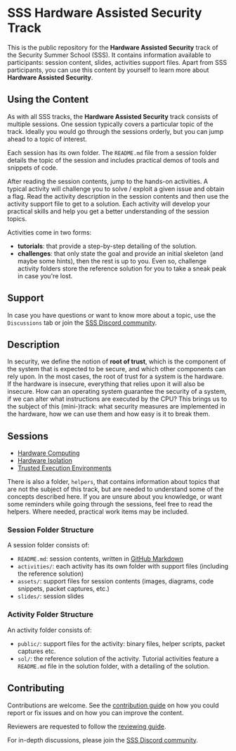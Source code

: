 # SSS Hardware Assisted Security Track

This is the public repository for the **Hardware Assisted Security** track of the Security Summer School (SSS).
It contains information available to participants: session content, slides, activities support files.
Apart from SSS participants, you can use this content by yourself to learn more about **Hardware Assisted Security**.

## Using the Content

As with all SSS tracks, the **Hardware Assisted Security** track consists of multiple sessions.
One session typically covers a particular topic of the track.
Ideally you would go through the sessions orderly, but you can jump ahead to a topic of interest.

Each session has its own folder.
The `README.md` file from a session folder details the topic of the session and includes practical demos of tools and snippets of code.

After reading the session contents, jump to the hands-on activities.
A typical activity will challenge you to solve / exploit a given issue and obtain a flag.
Read the activity description in the session contents and then use the activity support file to get to a solution.
Each activity will develop your practical skills and help you get a better understanding of the session topics.

Activities come in two forms:

* **tutorials**: that provide a step-by-step detailing of the solution.
* **challenges**: that only state the goal and provide an initial skeleton (and maybe some hints), then the rest is up to you.
  Even so, challenge activity folders store the reference solution for you to take a sneak peak in case you're lost.

## Support

In case you have questions or want to know more about a topic, use the `Discussions` tab or join the [SSS Discord community](https://discord.gg/qx3RmNEVkB).

## Description

In security, we define the notion of **root of trust**, which is the component of the system that is expected to be secure, and which other components can rely upon.
In the most cases, the root of trust for a system is the hardware.
If the hardware is insecure, everything that relies upon it will also be insecure.
How can an operating system guarantee the security of a system, if we can alter what instructions are executed by the CPU?
This brings us to the subject of this (mini-)track: what security measures are implemented in the hardware, how we can use them and how easy is it to break them.

## Sessions

* [Hardware Computing](hardware-computing/README.md)
* [Hardware Isolation](hardware-isolation/README.md)
* [Trusted Execution Environments](trusted-execution-environments/README.md)

There is also a folder, `helpers`, that contains information about topics that are not the subject of this track, but are needed to understand some of the concepts described here.
If you are unsure about you knowledge, or want some reminders while going through the sessions, feel free to read the helpers.
Where needed, practical work items may be included.

### Session Folder Structure

A session folder consists of:

* `README.md`: session contents, written in [GitHub Markdown](https://guides.github.com/features/mastering-markdown/)
* `activities/`: each activity has its own folder with support files (including the reference solution)
* `assets/`: support files for session contents (images, diagrams, code snippets, packet captures, etc.)
* `slides/`: session slides

### Activity Folder Structure

An activity folder consists of:

* `public/`: support files for the activity: binary files, helper scripts, packet captures etc.
* `sol/`: the reference solution of the activity.
  Tutorial activities feature a `README.md` file in the solution folder, with a detailing of the solution.

## Contributing

Contributions are welcome.
See the [contribution guide](CONTRIBUTING.md) on how you could report or fix issues and on how you can improve the content.

Reviewers are requested to follow the [reviewing guide](REVIEWING.md).

For in-depth discussions, please join the [SSS Discord community](https://discord.gg/qx3RmNEVkB).

